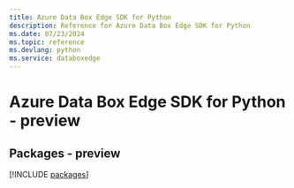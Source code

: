 ```yaml
---
title: Azure Data Box Edge SDK for Python
description: Reference for Azure Data Box Edge SDK for Python
ms.date: 07/23/2024
ms.topic: reference
ms.devlang: python
ms.service: databoxedge
---
```

# Azure Data Box Edge SDK for Python - preview
## Packages - preview
[!INCLUDE [packages](data-box-edge-index.md)]